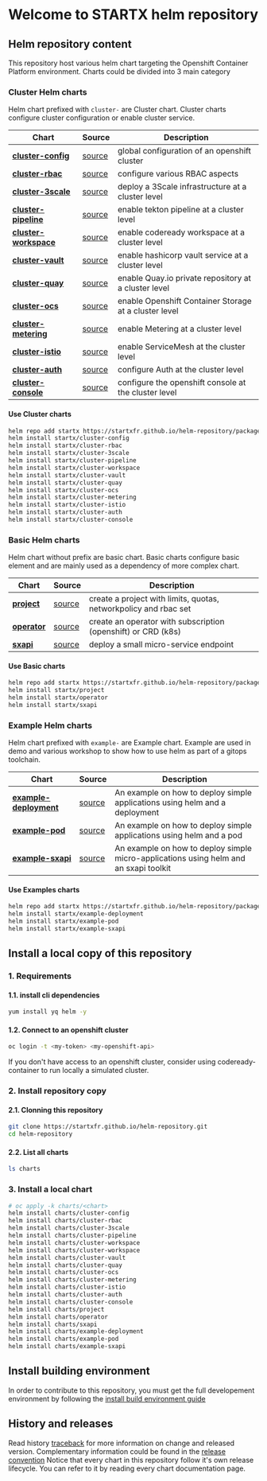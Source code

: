 # Welcome to STARTX helm repository

## Helm repository content

This repository host various helm chart targeting the Openshift Container Platform environment. Charts could be
divided into 3 main category

### Cluster Helm charts

Helm chart prefixed with `cluster-` are Cluster chart. Cluster charts configure cluster configuration or enable cluster service.

| Chart                                                | Source                                                                                     | Description  
| ---------------------------------------------------- | ------------------------------------------------------------------------------------------ | -------------------------------------
| **[cluster-config](charts/cluster-config.md)**       | [source](https://github.com/startxfr/helm-repository/tree/master/charts/cluster-config)    | global configuration of an openshift cluster
| **[cluster-rbac](charts/cluster-rbac.md)**           | [source](https://github.com/startxfr/helm-repository/tree/master/charts/cluster-rbac)      | configure various RBAC aspects
| **[cluster-3scale](charts/cluster-3scale.md)**       | [source](https://github.com/startxfr/helm-repository/tree/master/charts/cluster-3scale)    | deploy a 3Scale infrastructure at a cluster level
| **[cluster-pipeline](charts/cluster-pipeline.md)**   | [source](https://github.com/startxfr/helm-repository/tree/master/charts/cluster-pipeline)  | enable tekton pipeline at a cluster level
| **[cluster-workspace](charts/cluster-workspace.md)** | [source](https://github.com/startxfr/helm-repository/tree/master/charts/cluster-workspace) | enable codeready workspace at a cluster level
| **[cluster-vault](charts/cluster-vault.md)**         | [source](https://github.com/startxfr/helm-repository/tree/master/charts/cluster-vault)     | enable hashicorp vault service at a cluster level
| **[cluster-quay](charts/cluster-quay.md)**           | [source](https://github.com/startxfr/helm-repository/tree/master/charts/cluster-quay)      | enable Quay.io private repository at a cluster level
| **[cluster-ocs](charts/cluster-ocs.md)**             | [source](https://github.com/startxfr/helm-repository/tree/master/charts/cluster-ocs)       | enable Openshift Container Storage at a cluster level
| **[cluster-metering](charts/cluster-metering.md)**   | [source](https://github.com/startxfr/helm-repository/tree/master/charts/cluster-metering)  | enable Metering at a cluster level
| **[cluster-istio](charts/cluster-istio.md)**         | [source](https://github.com/startxfr/helm-repository/tree/master/charts/cluster-istio)     | enable ServiceMesh at the cluster level
| **[cluster-auth](charts/cluster-auth.md)**           | [source](https://github.com/startxfr/helm-repository/tree/master/charts/cluster-auth)      | configure Auth at the cluster level
| **[cluster-console](charts/cluster-console.md)**     | [source](https://github.com/startxfr/helm-repository/tree/master/charts/cluster-console)   | configure the openshift console at the cluster level

#### Use Cluster charts

```bash
helm repo add startx https://startxfr.github.io/helm-repository/packages/
helm install startx/cluster-config
helm install startx/cluster-rbac
helm install startx/cluster-3scale
helm install startx/cluster-pipeline
helm install startx/cluster-workspace
helm install startx/cluster-vault
helm install startx/cluster-quay
helm install startx/cluster-ocs
helm install startx/cluster-metering
helm install startx/cluster-istio
helm install startx/cluster-auth
helm install startx/cluster-console
```

### Basic Helm charts

Helm chart without prefix are basic chart. Basic charts configure basic element and are mainly used as a dependency of more complex chart.

| Chart                              | Source                                                                            | Description  
| ---------------------------------- | --------------------------------------------------------------------------------- | -------------------------------------
| **[project](charts/project.md)**   | [source](https://github.com/startxfr/helm-repository/tree/master/charts/project)  | create a project with limits, quotas, networkpolicy and rbac set
| **[operator](charts/operator.md)** | [source](https://github.com/startxfr/helm-repository/tree/master/charts/operator) | create an operator with subscription (openshift) or CRD (k8s)
| **[sxapi](charts/sxapi.md)**       | [source](https://github.com/startxfr/helm-repository/tree/master/charts/sxapi)    | deploy a small micro-service endpoint

#### Use Basic charts

```bash
helm repo add startx https://startxfr.github.io/helm-repository/packages/
helm install startx/project
helm install startx/operator
helm install startx/sxapi
```

### Example Helm charts

Helm chart prefixed with `example-` are Example chart. Example are used in demo and various workshop to show how to use helm as part of a gitops toolchain.

| Chart                                                  | Source                                                                                      | Description  
| ------------------------------------------------------ | ------------------------------------------------------------------------------------------- | -------------------------------------
| **[example-deployment](charts/example-deployment.md)** | [source](https://github.com/startxfr/helm-repository/tree/master/charts/example-deployment) | An example on how to deploy simple applications using helm and a deployment
| **[example-pod](charts/example-pod.md)**               | [source](https://github.com/startxfr/helm-repository/tree/master/charts/example-pod)        | An example on how to deploy simple applications using helm and a pod
| **[example-sxapi](charts/example-sxapi.md)**           | [source](https://github.com/startxfr/helm-repository/tree/master/charts/example-sxapi)      | An example on how to deploy simple micro-applications using helm and an sxapi toolkit

#### Use Examples charts

```bash
helm repo add startx https://startxfr.github.io/helm-repository/packages/
helm install startx/example-deployment
helm install startx/example-pod
helm install startx/example-sxapi
```

## Install a local copy of this repository

### 1. Requirements

#### 1.1. install cli dependencies

```bash
yum install yq helm -y
```

#### 1.2. Connect to an openshift cluster

```bash
oc login -t <my-token> <my-openshift-api>
```

If you don't have access to an openshift cluster, consider using codeready-container to
run locally a simulated cluster.

### 2. Install repository copy

#### 2.1. Clonning this repository

```bash
git clone https://startxfr.github.io/helm-repository.git
cd helm-repository
```

#### 2.2. List all charts

```bash
ls charts
```

### 3. Install a local chart

```bash
# oc apply -k charts/<chart>
helm install charts/cluster-config
helm install charts/cluster-rbac
helm install charts/cluster-3scale
helm install charts/cluster-pipeline
helm install charts/cluster-workspace
helm install charts/cluster-workspace
helm install charts/cluster-vault
helm install charts/cluster-quay
helm install charts/cluster-ocs
helm install charts/cluster-metering
helm install charts/cluster-istio
helm install charts/cluster-auth
helm install charts/cluster-console
helm install charts/project
helm install charts/operator
helm install charts/sxapi
helm install charts/example-deployment
helm install charts/example-pod
helm install charts/example-sxapi
```

## Install building environment

In order to contribute to this repository, you must get the full developement environment by following the [install build environment guide](install-build)

## History and releases

Read history [traceback](history) for more information on change and released version. Complementary information could be found in the [release convention](releases)
Notice that every chart in this repository follow it's own release lifecycle. You can refer to it by reading every chart documentation page.
